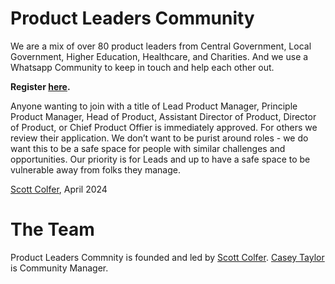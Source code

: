 # Product Leaders Community

We are a mix of over 80 product leaders from Central Government, Local Government, Higher Education, Healthcare, and Charities. And we use a Whatsapp Community to keep in touch and help each other out. 

**Register [here](https://forms.gle/VLWA68ovMXHWA7AM6).**

Anyone wanting to join with a title of Lead Product Manager, Principle Product Manager, Head of Product, Assistant Director of Product, Director of Product, or Chief Product Offier is immediately approved. For others we review their application. We don’t want to be purist around roles - we do want this to be a safe space for people with similar challenges and opportunities. Our priority is for Leads and up to have a safe space to be vulnerable away from folks they manage.

[Scott Colfer](http://scottcolfer.com), April 2024

# The Team

Product Leaders Commnity is founded and led by [Scott Colfer](https://www.linkedin.com/in/scottcolfer/). 
[Casey Taylor](https://www.linkedin.com/in/casey-taylor2000/) is Community Manager.
